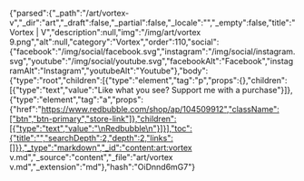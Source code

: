 {"parsed":{"_path":"/art/vortex-v","_dir":"art","_draft":false,"_partial":false,"_locale":"","_empty":false,"title":"Vortex | V","description":null,"img":"/img/art/vortex 9.png","alt":null,"category":"Vortex","order":110,"social":{"facebook":"/img/social/facebook.svg","instagram":"/img/social/instagram.svg","youtube":"/img/social/youtube.svg","facebookAlt":"Facebook","instagramAlt":"Instagram","youtubeAlt":"Youtube"},"body":{"type":"root","children":[{"type":"element","tag":"p","props":{},"children":[{"type":"text","value":"Like what you see? Support me with a purchase"}]},{"type":"element","tag":"a","props":{"href":"https://www.redbubble.com/shop/ap/104509912","className":["btn","btn-primary","store-link"]},"children":[{"type":"text","value":"\nRedbubble\n"}]}],"toc":{"title":"","searchDepth":2,"depth":2,"links":[]}},"_type":"markdown","_id":"content:art:vortex v.md","_source":"content","_file":"art/vortex v.md","_extension":"md"},"hash":"OiDnnd6mG7"}